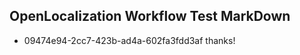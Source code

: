 ## OpenLocalization Workflow Test MarkDown
* 09474e94-2cc7-423b-ad4a-602fa3fdd3af thanks!

<!--HONumber=Jul16_HO4-->


